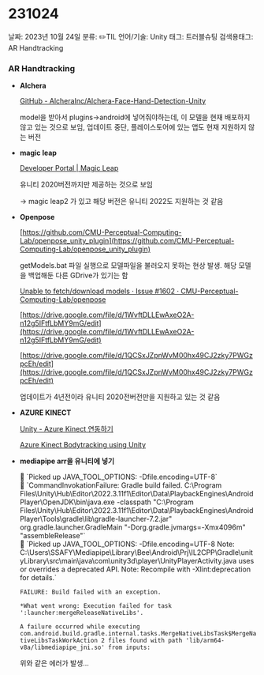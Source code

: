 # 231024

날짜: 2023년 10월 24일
분류: ✏️TIL
언어/기술: Unity
태그: 트러블슈팅
검색용태그: AR Handtracking

### AR Handtracking

- **Alchera**
    
    [GitHub - AlcheraInc/Alchera-Face-Hand-Detection-Unity](https://github.com/AlcheraInc/Alchera-Face-Hand-Detection-Unity/tree/master#alchera-face-hand-detection-unity)
    
    model을 받아서 plugins→android에 넣어줘야하는데, 이 모델을 현재 배포하지 않고 있는 것으로 보임, 업데이트 중단, 플레이스토어에 있는 앱도 현재 지원하지 않는 버전
    
- **magic leap**
    
    [Developer Portal | Magic Leap](https://ml1-developer.magicleap.com/en-us/learn/guides/hand-tracking-key-points-unity)
    
    유니티 2020버전까지만 제공하는 것으로 보임
    
    → magic leap2 가 있고 해당 버전은 유니티 2022도 지원하는 것 같음
    
- **Openpose**
    
    [https://github.com/CMU-Perceptual-Computing-Lab/openpose_unity_plugin](https://github.com/CMU-Perceptual-Computing-Lab/openpose_unity_plugin)
    
    getModels.bat 파일 실행으로 모델파일을 불러오지 못하는 현상 발생. 해당 모델을 백업해둔 다른 GDrive가 있기는 함
    
    [Unable to fetch/download models · Issue #1602 · CMU-Perceptual-Computing-Lab/openpose](https://github.com/CMU-Perceptual-Computing-Lab/openpose/issues/1602#issuecomment-641653411)
    
    [https://drive.google.com/file/d/1WvftDLLEwAxeO2A-n12g5IFtfLbMY9mG/edit](https://drive.google.com/file/d/1WvftDLLEwAxeO2A-n12g5IFtfLbMY9mG/edit)
    
    [https://drive.google.com/file/d/1QCSxJZpnWvM00hx49CJ2zky7PWGzpcEh/edit](https://drive.google.com/file/d/1QCSxJZpnWvM00hx49CJ2zky7PWGzpcEh/edit)
    
    업데이트가 4년전이라 유니티 2020전버전만을 지원하고 있는 것 같음
    
- ****AZURE KINECT****
    
    [Unity - Azure Kinect 연동하기](https://diy-multitab.tistory.com/95)
    
    [Azure Kinect Bodytracking using Unity](https://velog.io/@jhwan333/Azure-Kinect-Bodytracking-using-Unity)
    
- **mediapipe arr을 유니티에 넣기**
    
    [](https://github.com/shadow111/mediapipe-holistic-tracking-aar-example/tree/master/app/libs)
    
    <aside>
    🚨 `Picked up JAVA_TOOL_OPTIONS: -Dfile.encoding=UTF-8`
    
    </aside>
    
    <aside>
    🚨 `CommandInvokationFailure: Gradle build failed.
    C:\Program Files\Unity\Hub\Editor\2022.3.11f1\Editor\Data\PlaybackEngines\AndroidPlayer\OpenJDK\bin\java.exe -classpath "C:\Program Files\Unity\Hub\Editor\2022.3.11f1\Editor\Data\PlaybackEngines\AndroidPlayer\Tools\gradle\lib\gradle-launcher-7.2.jar" org.gradle.launcher.GradleMain "-Dorg.gradle.jvmargs=-Xmx4096m" "assembleRelease"`
    
    </aside>
    
    <aside>
    🚨 `Picked up JAVA_TOOL_OPTIONS: -Dfile.encoding=UTF-8
    Note: C:\Users\SSAFY\Mediapipe\Library\Bee\Android\Prj\IL2CPP\Gradle\unityLibrary\src\main\java\com\unity3d\player\UnityPlayerActivity.java uses or overrides a deprecated API.
    Note: Recompile with -Xlint:deprecation for details.`
    
    `FAILURE: Build failed with an exception.`
    
    `*What went wrong:
    Execution failed for task ':launcher:mergeReleaseNativeLibs'.`
    
    `A failure occurred while executing com.android.build.gradle.internal.tasks.MergeNativeLibsTask$MergeNativeLibsTaskWorkAction
    2 files found with path 'lib/arm64-v8a/libmediapipe_jni.so' from inputs:`
    
    </aside>
    
    위와 같은 에러가 발생…
